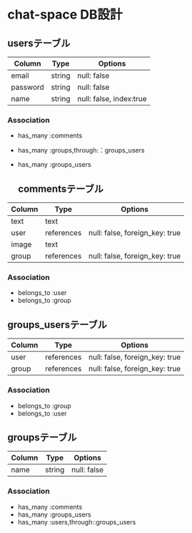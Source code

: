 # chat-space DB設計
## usersテーブル
|Column|Type|Options|
|------|----|-------|
|email|string|null: false|
|password|string|null: false|
|name|string|null: false, index:true|
### Association
- has_many :comments
- has_many :groups,through:：groups_users
- has_many :groups_users
  
  ## commentsテーブル
|Column|Type|Options|
|------|----|-------|
|text|text||
|user|references|null: false, foreign_key: true|
|image|text||
|group|references|null: false, foreign_key: true|
### Association
- belongs_to :user
- belongs_to :group


## groups_usersテーブル

|Column|Type|Options|
|------|----|-------|
|user|references|null: false, foreign_key: true|
|group|references|null: false, foreign_key: true|

### Association
- belongs_to :group
- belongs_to :user

## groupsテーブル

Column|Type|Options|
|------|----|-------|
|name|string|null: false|

### Association
- has_many :comments
- has_many :groups_users
- has_many :users,through::groups_users
